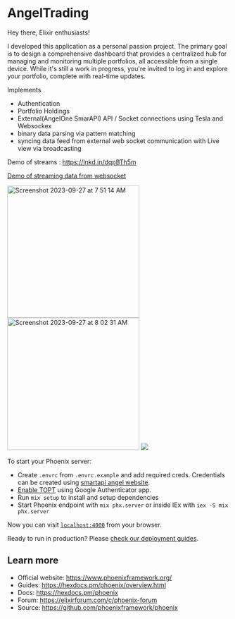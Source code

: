 # AngelTrading

Hey there, Elixir enthusiasts!

I developed this application as a personal passion project. The primary goal is to design a comprehensive dashboard that provides a centralized hub for managing and monitoring multiple portfolios, all accessible from a single device. While it's still a work in progress, you're invited to log in and explore your portfolio, complete with real-time updates.

Implements
- Authentication
- Portfolio Holdings
- External(AngelOne SmarAPI) API / Socket connections using Tesla and Websockex
- binary data parsing via pattern matching
- syncing data feed from external web socket communication with Live view via broadcasting

Demo of streams : https://lnkd.in/dqpBTh5m

<div>
  <a href="https://www.loom.com/share/ccb5ea5a390e4f20b140a10824fd6941?sid=69a6e34f-f1a4-4321-a3ae-e404575170d1">
    <p>Demo of streaming data from websocket</p>
  </a>
  <img height="300" alt="Screenshot 2023-09-27 at 7 51 14 AM" src="https://github.com/pkrawat1/angel-trading/assets/3807725/345cfa75-f77b-4d26-acb6-2791bf932faa">
  <img height="300" alt="Screenshot 2023-09-27 at 8 02 31 AM" src="https://github.com/pkrawat1/angel-trading/assets/3807725/a5662719-7012-498e-bd44-dd75da0250f6">
  <a href="https://www.loom.com/share/ccb5ea5a390e4f20b140a10824fd6941">
    <img style="max-width:300px;" src="https://cdn.loom.com/sessions/thumbnails/ccb5ea5a390e4f20b140a10824fd6941-with-play.gif">
  </a>
</div>


To start your Phoenix server:

  * Create `.envrc` from `.envrc.example` and add required creds. Credentials can be created using [smartapi angel website](https://smartapi.angelbroking.com/).
  * [Enable TOPT](https://smartapi.angelbroking.com/enable-totp) using Google Authenticator app.
  * Run `mix setup` to install and setup dependencies
  * Start Phoenix endpoint with `mix phx.server` or inside IEx with `iex -S mix phx.server`

Now you can visit [`localhost:4000`](http://localhost:4000) from your browser.

Ready to run in production? Please [check our deployment guides](https://hexdocs.pm/phoenix/deployment.html).

## Learn more

  * Official website: https://www.phoenixframework.org/
  * Guides: https://hexdocs.pm/phoenix/overview.html
  * Docs: https://hexdocs.pm/phoenix
  * Forum: https://elixirforum.com/c/phoenix-forum
  * Source: https://github.com/phoenixframework/phoenix
